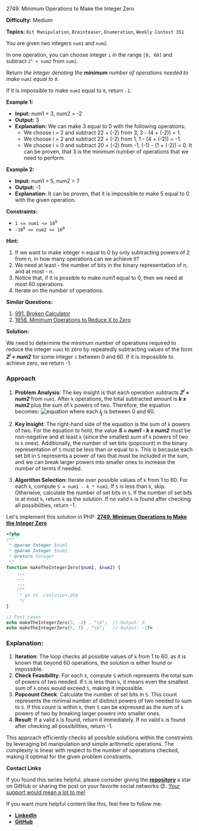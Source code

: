 2749\. Minimum Operations to Make the Integer Zero

**Difficulty:** Medium

**Topics:** `Bit Manipulation`, `Brainteaser`, `Enumeration`, `Weekly Contest 351`

You are given two integers `num1` and `num2`.

In one operation, you can choose integer `i` in the range `[0, 60]` and subtract <code>2<sup>i</sup> + num2</code> from `num1`.

Return _the integer denoting the **minimum** number of operations needed to make `num1` equal to `0`_.

If it is impossible to make `num1` equal to `0`, return `-1`.

**Example 1:**

- **Input:** num1 = 3, num2 = -2
- **Output:** 3
- **Explanation:** We can make 3 equal to 0 with the following operations:
  - We choose i = 2 and subtract 22 + (-2) from 3, 3 - (4 + (-2)) = 1.
  - We choose i = 2 and subtract 22 + (-2) from 1, 1 - (4 + (-2)) = -1.
  - We choose i = 0 and subtract 20 + (-2) from -1, (-1) - (1 + (-2)) = 0.
    It can be proven, that 3 is the minimum number of operations that we need to perform.

**Example 2:**

- **Input:** num1 = 5, num2 = 7
- **Output:** -1
- **Explanation:** It can be proven, that it is impossible to make 5 equal to 0 with the given operation.

**Constraints:**

- <code>1 <= num1 <= 10<sup>9</sup></code>
- <code>-10<sup>9</sup> <= num2 <= 10<sup>9</sup></code>


**Hint:**
1. If we want to make integer n equal to 0 by only subtracting powers of 2 from n, in how many operations can we achieve it?
2. We need at least - the number of bits in the binary representation of n, and at most - n.
3. Notice that, if it is possible to make num1 equal to 0, then we need at most 60 operations.
4. Iterate on the number of operations.



**Similar Questions:**
1. [991. Broken Calculator](https://github.com/mah-shamim/leet-code-in-php/tree/main/algorithms/000991-broken-calculator)
2. [1658. Minimum Operations to Reduce X to Zero](https://github.com/mah-shamim/leet-code-in-php/tree/main/algorithms/001658-minimum-operations-to-reduce-x-to-zero)






**Solution:**

We need to determine the minimum number of operations required to reduce the integer `num1` to zero by repeatedly subtracting values of the form _**2<sup>i</sup> + num2**_ for some integer `i` between 0 and 60. If it is impossible to achieve zero, we return -1.

### Approach
1. **Problem Analysis**: The key insight is that each operation subtracts _**2<sup>i</sup> + num2**_ from `num1`. After `k` operations, the total subtracted amount is _**k x num2**_ plus the sum of `k` powers of two. Therefore, the equation becomes:
    ![equation](https://github.com/mah-shamim/leet-code-in-php/tree/main/algorithms/002749-minimum-operations-to-make-the-integer-zero/equation.png)
   where each _**i<sub>j</sub>**_ is between 0 and 60.

2. **Key Insight**: The right-hand side of the equation is the sum of `k` powers of two. For the equation to hold, the value _**S = num1 - k x num2**_ must be non-negative and at least `k` (since the smallest sum of `k` powers of two is `k` ones). Additionally, the number of set bits (popcount) in the binary representation of `S` must be less than or equal to `k`. This is because each set bit in `S` represents a power of two that must be included in the sum, and we can break larger powers into smaller ones to increase the number of terms if needed.

3. **Algorithm Selection**: Iterate over possible values of `k` from 1 to 60. For each `k`, compute `S = num1 - k * num2`. If `S` is less than `k`, skip. Otherwise, calculate the number of set bits in `S`. If the number of set bits is at most `k`, return `k` as the solution. If no valid `k` is found after checking all possibilities, return -1.

Let's implement this solution in PHP: **[2749. Minimum Operations to Make the Integer Zero](https://github.com/mah-shamim/leet-code-in-php/tree/main/algorithms/002749-minimum-operations-to-make-the-integer-zero/solution.php)**

```php
<?php
/**
 * @param Integer $num1
 * @param Integer $num2
 * @return Integer
 */
function makeTheIntegerZero($num1, $num2) {
    ...
    ...
    ...
    /**
     * go to ./solution.php
     */
}

// Test cases
echo makeTheIntegerZero(3, -2) . "\n";  // Output: 3
echo makeTheIntegerZero(5, 7) . "\n";   // Output: -1?>
```

### Explanation:

1. **Iteration**: The loop checks all possible values of `k` from 1 to 60, as it is known that beyond 60 operations, the solution is either found or impossible.
2. **Check Feasibility**: For each `k`, compute `S` which represents the total sum of powers of two needed. If `S` is less than `k`, it means even the smallest sum of `k` ones would exceed `S`, making it impossible.
3. **Popcount Check**: Calculate the number of set bits in `S`. This count represents the minimal number of distinct powers of two needed to sum to `S`. If this count is within `k`, then `S` can be expressed as the sum of `k` powers of two by breaking larger powers into smaller ones.
4. **Result**: If a valid `k` is found, return it immediately. If no valid `k` is found after checking all possibilities, return -1.

This approach efficiently checks all possible solutions within the constraints by leveraging bit manipulation and simple arithmetic operations. The complexity is linear with respect to the number of operations checked, making it optimal for the given problem constraints.

**Contact Links**

If you found this series helpful, please consider giving the **[repository](https://github.com/mah-shamim/leet-code-in-php)** a star on GitHub or sharing the post on your favorite social networks 😍. [Your support would mean a lot to me!](https://arrivinglivelinesshop.com/xivbsatfw?key=a7e4ffd76750c3e2f4afa05276f66af7)

If you want more helpful content like this, feel free to follow me:

- **[LinkedIn](https://www.linkedin.com/in/arifulhaque/)**
- **[GitHub](https://github.com/mah-shamim)**